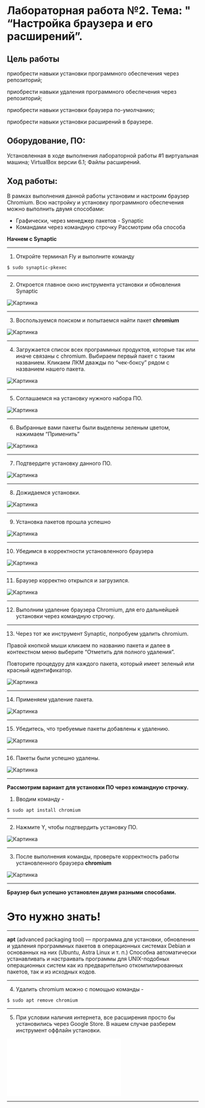 # Лабораторная работа №2. Тема: " “Настройка браузера и его расширений”.

Цель работы
----------
приобрести навыки установки программного обеспечения через репозиторий;

приобрести навыки удаления программного обеспечения через репозиторий;

приобрести навыки установки браузера по-умолчанию;

приобрести навыки установки расширений в браузере.


Оборудование, ПО:
----------

Установленная в ходе выполнения лабораторной работы #1 виртуальная машина;
VirtualBox версии 6.1;
Файлы расширений.

Ход работы:
----------

В рамках выполнения данной работы установим и настроим браузер Chromium.
Всю настройку и установку программного обеспечения можно выполнить двумя
способами:
 * Графически, через менеджер пакетов - Synaptic
 * Командами через командную строчку
 Рассмотрим оба способа

 **Начнем с Synaptic**

---------------

1) Откройте терминал Fly и выполните команду
 ```console
 $ sudo synaptic-pkexec
 ```

---------------------
2) Откроется главное окно инструмента установки и обновления Synaptic

![Картинка](./Screen1.png)

---------------------

3) Воспользуемся поиском и попытаемся найти пакет **chromium**

![Картинка](./Screen2.png)

---------------------

4) Загружается список всех программных продуктов, которые так или иначе
связаны с chromium. Выбираем первый пакет с таким названием. Кликаем ЛКМ
дважды по “чек-боксу” рядом с названием нашего пакета.

![Картинка](./Screen3.png)

---------------------

5)  Соглашаемся на установку нужного набора ПО.

![Картинка](./Screen4.png)

---------------------

6) Выбранные вами пакеты были выделены зеленым цветом, нажимаем
“Применить”

![Картинка](./Screen5.png)

---------------------

7) Подтвердите установку данного ПО.

![Картинка](./Screen6.png)

---------------------

8) Дожидаемся  установки.

![Картинка](./Screen7.png)

---------------------

9) Установка пакетов прошла успешно

![Картинка](./Screen8.png)

---------------------

10) Убедимся в корректности установленного браузера

![Картинка](./Screen9.png)

---------------------

11) Браузер корректно открылся и загрузился.

![Картинка](./Screen10.png)

---------------------

12) Выполним удаление браузера Chromium, для его дальнейшей установки через
командную строчку.

---------------------

13) Через тот же инструмент Synaptic, попробуем удалить chromium.

Правой кнопкой мыши кликаем по названию пакета и далее в контекстном меню выберите “Отметить для полного удаления”.

Повторите процедуру для каждого пакета, который имеет зеленый или красный
идентификатор.

![Картинка](./Screen11.png)

---------------------

14) Применяем удаление пакета.

![Картинка](./Screen12.png)

---------------------

15) Убедитесь, что требуемые пакеты добавлены к удалению.

![Картинка](./Screen13.png)

---------------------

16) Пакеты были успешно удалены.

![Картинка](./Screen14.png)

---------------------

**Рассмотрим вариант для установки ПО через командную строчку.**

1) Вводим команду -
```console
$ sudo apt install chromium
```
---------------------

2) Нажмите Y, чтобы подтвердить установку ПО.

![Картинка](./Screen15.png)

---------------------

3) После выполнения команды, проверьте корректность работы установленного
браузера **chromium**

![Картинка](./Screen16.png)

---------------------

**Браузер был успешно установлен двумя разными способами.**

# Это нужно знать!


---------------

**apt** (advanced packaging tool) — программа для установки, обновления и удаления
программных пакетов в операционных системах Debian и основанных на них (Ubuntu,
Astra Linux и т. п.) Способна автоматически устанавливать и настраивать программы для
UNIX-подобных операционных систем как из предварительно откомпилированных
пакетов, так и из исходных кодов.

---------------------

4) Удалить chromium можно с помощью команды -
```console
$ sudo apt remove chromium
```

---------------------

5)  При условии наличия интернета, все расширения просто бы установились через
Google Store. В нашем случае разберем инструмент оффлайн установки.

![Скачать архив с расширениями для Chromium](./Extensions.rar)

---------------------
